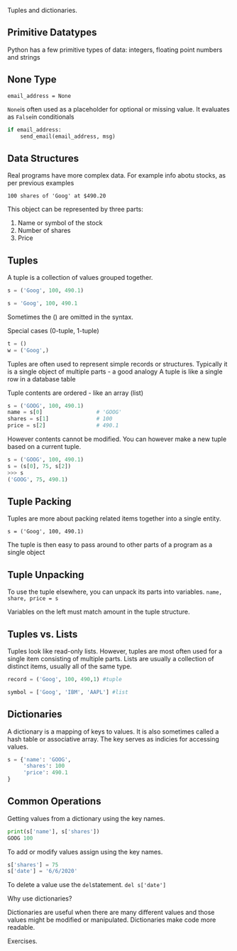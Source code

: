 Tuples and dictionaries.

## Primitive Datatypes

Python has a few primitive types of data: integers, floating point numbers and strings

## None Type

```email_address = None ```

```None```is often used as a placeholder for optional or missing value. It evaluates as ```False```in conditionals

```python
if email_address:
	send_email(email_address, msg)
```
## Data Structures

Real programs have more complex data. For example info abotu stocks, as per previous examples

```100 shares of 'Goog' at $490.20```

This object can be represented by three parts:

1. Name or symbol of the stock
2. Number of shares
3. Price

## Tuples


A tuple is a collection of values grouped together.

```python
s = ('Goog', 100, 490.1)

s = 'Goog', 100, 490.1
```

Sometimes the () are omitted in the syntax.

Special cases (0-tuple, 1-tuple)

```python
t = ()
w = ('Goog',)
```
Tuples are often used to represent simple records or structures. Typically it is a single object of multiple parts - a good analogy A tuple is like a single row in a database table

Tuple contents are ordered - like an array (list)
```python
s = ('GOOG', 100, 490.1)
name = s[0]                 # 'GOOG'
shares = s[1]               # 100
price = s[2]                # 490.1
```

However contents cannot be modified. You can however make a new tuple based on a current tuple. 

```python
s = ('GOOG', 100, 490.1)
s = (s[0], 75, s[2])
>>> s
('GOOG', 75, 490.1)
```

## Tuple Packing
Tuples  are more about packing related items together into a single entity.

```s = ('Goog', 100, 490.1)```

The tuple is then easy to pass around to other parts of a program as a single object

## Tuple Unpacking 
To use the tuple elsewhere, you can unpack its parts into variables.
```name, share, price = s```

Variables on the left must match amount in the tuple structure.

## Tuples vs. Lists

Tuples look like read-only lists. However, tuples are most often used for a single item consisting of multiple parts. Lists are usually a collection of distinct items, usually all of the same type. 

```python
record = ('Goog', 100, 490,1) #tuple

symbol = ['Goog', 'IBM', 'AAPL'] #list
```

## Dictionaries

A dictionary is a mapping of keys to values. It is also sometimes called a hash table or associative array. The key serves as indicies for accessing values.

```python
s = {'name': 'GOOG',
	 'shares': 100
	 'price': 490.1
}
```

## Common Operations

Getting values from a dictionary using the key names.

```python
print(s['name'], s['shares'])
GOOG 100
```

To add or modify values assign using the key names.

```python
s['shares'] = 75
s['date'] = '6/6/2020'
```
To delete a value use the ```del```statement. ```del s['date']```

Why use dictionaries?

Dictionaries are useful when there are many different values and those values might be modified or manipulated. Dictionaries make code more readable.

Exercises.